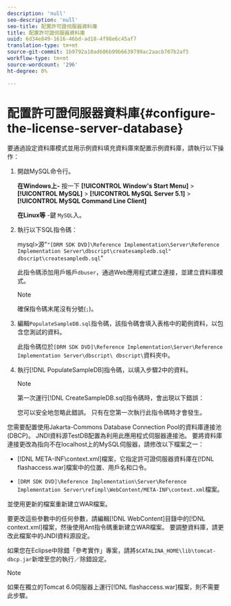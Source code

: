 ```yaml
---
description: 'null'
seo-description: 'null'
seo-title: 配置許可證伺服器資料庫
title: 配置許可證伺服器資料庫
uuid: 6d34e849-1616-46bd-ad18-4f98e6c45af7
translation-type: tm+mt
source-git-commit: 1b9792a10ad606b99b6639799ac2aacb707b2af5
workflow-type: tm+mt
source-wordcount: '296'
ht-degree: 0%

---
```



# 配置許可證伺服器資料庫{#configure-the-license-server-database}

要通過設定資料庫模式並用示例資料填充資料庫來配置示例資料庫，請執行以下操作：

1. 開啟MySQL命令行。

   **在Windows上-** 按一下  **[!UICONTROL Window's Start Menu]** >  **[!UICONTROL MySQL]** >  **[!UICONTROL MySQL Server 5.1]** >  **[!UICONTROL MySQL Command Line Client]**

   **在Linux等** -鍵 `MySQL`入。

1. 執行以下SQL指令碼：

   mysql>源&quot;`"[DRM SDK DVD]\Reference Implementation\Server\Reference Implementation Server\dbscript\createsampledb.sql" dbscript\createsampledb.sql`&quot;

   此指令碼添加用戶帳戶`dbuser`，通過Web應用程式建立連接，並建立資料庫模式。

   >[!NOTE]
   >
   >確保指令碼末尾沒有分號(`;`)。

1. 編輯`PopulateSampleDB.sql`指令碼，該指令碼會填入表格中的範例資料，以包含您測試的資料。

   此指令碼位於`[DRM SDK DVD]\Reference Implementation\Server\Reference Implementation Server\dbscript\ dbscript\`資料夾中。
1. 執行[!DNL PopulateSampleDB]指令碼，以填入步驟2中的資料。

   >[!NOTE]
   >
   >第一次運行[!DNL CreateSampleDB.sql]指令碼時，會出現以下錯誤：

   您可以安全地忽略此錯誤。 只有在您第一次執行此指令碼時才會發生。

您需要配置使用Jakarta-Commons Database Connection Pool的資料庫連接池(DBCP)。 JNDI資料源TestDB配置為利用此應用程式伺服器連接池。 要將資料庫連接更改為指向不在localhost上的MySQL伺服器，請修改以下檔案之一：

* [!DNL META-INF\context.xml]檔案，它指定許可證伺服器資料庫在[!DNL flashaccess.war]檔案中的位置、用戶名和口令。

* `[DRM SDK DVD]\Reference Implementation\Server\Reference Implementation Server\refimpl\WebContent/META-INF\context.xml`檔案。

並使用更新的檔案重新建立WAR檔案。

要更改這些參數中的任何參數，請編輯[!DNL WebContent]目錄中的[!DNL context.xml]檔案，然後使用Ant指令碼重新建立WAR檔案。 要調整資料庫，請更改此檔案中的JNDI資料源設定。

如果您在Eclipse中除錯「參考實作」專案，請將`$CATALINA_HOME\lib\tomcat-dbcp.jar`新增至您的執行／除錯設定。

>[!NOTE]
>
>如果在獨立的Tomcat 6.0伺服器上運行[!DNL flashaccess.war]檔案，則不需要此步驟。

